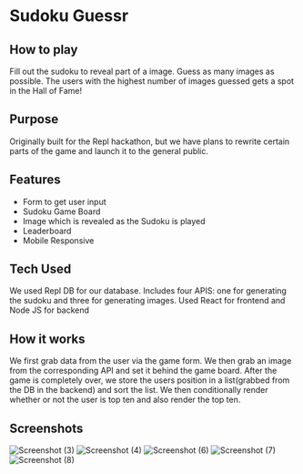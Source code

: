 # Sudoku Guessr

## How to play
Fill out the sudoku to reveal part of a image. Guess as many images as possible. The users with the highest number of images guessed gets a spot in the Hall of Fame!

## Purpose
Originally built for the Repl hackathon, but we have plans to rewrite certain parts of the game and launch it to the general public.

## Features
  - Form to get user input
  - Sudoku Game Board
  - Image which is revealed as the Sudoku is played
  - Leaderboard
  - Mobile Responsive

## Tech Used
We used Repl DB for our database. Includes four APIS: one for generating the sudoku and three for generating images. Used React for frontend and Node JS for backend

## How it works
We first grab data from the user via the game form. We then grab an image from the corresponding API and set it behind the game board. After the game is completely over, we store the users position in a list(grabbed from the DB in the backend) and sort the list. We then conditionally render whether or not the user is top ten and also render the top ten.

## Screenshots
![Screenshot (3)](https://user-images.githubusercontent.com/62348312/161460702-e261ab49-7954-4727-a9b8-ad964c2cb781.png)
![Screenshot (4)](https://user-images.githubusercontent.com/62348312/161460817-3215bd41-2318-4638-9050-d4bfce750d09.png)
![Screenshot (6)](https://user-images.githubusercontent.com/62348312/161460983-8faef5e0-6ac3-4b0d-a43b-e82a328dc5a5.png)
![Screenshot (7)](https://user-images.githubusercontent.com/62348312/161460996-76fe82e9-5bb2-49c2-a72f-46687b9deddd.png)
![Screenshot (8)](https://user-images.githubusercontent.com/62348312/161461003-f087861e-e9d9-4ee8-95c5-d31f3547c280.png)
